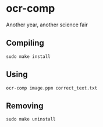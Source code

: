 # ocr-comp
Another year, another science fair

## Compiling
`sudo make install`

## Using
`ocr-comp image.ppm correct_text.txt`

## Removing
`sudo make uninstall`
